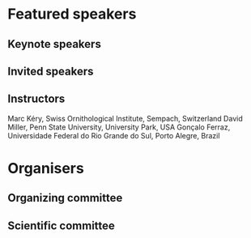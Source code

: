 # Featured speakers

## Keynote speakers


## Invited speakers


## Instructors
Marc Kéry, Swiss Ornithological Institute, Sempach, Switzerland
David Miller, Penn State University, University Park, USA
Gonçalo Ferraz, Universidade Federal do Rio Grande do Sul, Porto Alegre, Brazil

# Organisers


## Organizing committee


## Scientific committee
